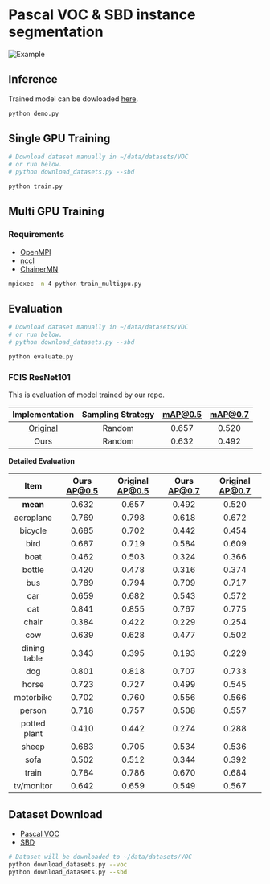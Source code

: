 # Pascal VOC & SBD instance segmentation

![Example](../../static/voc_example.png)

## Inference

Trained model can be dowloaded [here](https://drive.google.com/open?id=1PscvchtzYsT_xsNX8EsmY1j0Kju6j0r0).

```bash
python demo.py
```

## Single GPU Training

```bash
# Download dataset manually in ~/data/datasets/VOC
# or run below.
# python download_datasets.py --sbd

python train.py
```

## Multi GPU Training

### Requirements

- [OpenMPI](https://www.open-mpi.org/)
- [nccl](https://developer.nvidia.com/nccl)
- [ChainerMN](https://github.com/chainer/chainermn)

```bash
mpiexec -n 4 python train_multigpu.py
```

## Evaluation

```bash
# Download dataset manually in ~/data/datasets/VOC
# or run below.
# python download_datasets.py --sbd

python evaluate.py
```

### FCIS ResNet101

This is evaluation of model trained by our repo.

| Implementation | Sampling Strategy | mAP@0.5 | mAP@0.7 |
|:--------------:|:-----------------:|:-------:|:-------:|
| [Original](https://github.com/msracver/FCIS) | Random | 0.657 | 0.520 |
| Ours | Random | 0.632 | 0.492 |

**Detailed Evaluation**

| Item | Ours AP@0.5 | Original AP@0.5 | Ours AP@0.7 | Original AP@0.7 |
|:------------:|:-----:|:-----:|:-----:|:-----:|
| **mean**     | 0.632 | 0.657 | 0.492 | 0.520 |
| aeroplane    | 0.769 | 0.798 | 0.618 | 0.672 |
| bicycle      | 0.685 | 0.702 | 0.442 | 0.454 |
| bird         | 0.687 | 0.719 | 0.584 | 0.609 |
| boat         | 0.462 | 0.503 | 0.324 | 0.366 |
| bottle       | 0.420 | 0.478 | 0.316 | 0.374 |
| bus          | 0.789 | 0.794 | 0.709 | 0.717 |
| car          | 0.659 | 0.682 | 0.543 | 0.572 |
| cat          | 0.841 | 0.855 | 0.767 | 0.775 |
| chair        | 0.384 | 0.422 | 0.229 | 0.254 |
| cow          | 0.639 | 0.628 | 0.477 | 0.502 |
| dining table | 0.343 | 0.395 | 0.193 | 0.229 |
| dog          | 0.801 | 0.818 | 0.707 | 0.733 |
| horse        | 0.723 | 0.727 | 0.499 | 0.545 |
| motorbike    | 0.702 | 0.760 | 0.556 | 0.566 |
| person       | 0.718 | 0.757 | 0.508 | 0.557 |
| potted plant | 0.410 | 0.442 | 0.274 | 0.288 |
| sheep        | 0.683 | 0.705 | 0.534 | 0.536 |
| sofa         | 0.502 | 0.512 | 0.344 | 0.392 |
| train        | 0.784 | 0.786 | 0.670 | 0.684 |
| tv/monitor   | 0.642 | 0.659 | 0.549 | 0.567 |

## Dataset Download

- [Pascal VOC](http://host.robots.ox.ac.uk/pascal/VOC/)
- [SBD](http://home.bharathh.info/pubs/codes/SBD/download.html)

```bash
# Dataset will be downloaded to ~/data/datasets/VOC
python download_datasets.py --voc
python download_datasets.py --sbd
```
